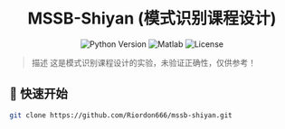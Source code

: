 <h1 align="center">MSSB-Shiyan (模式识别课程设计)</h1>

<div align="center">
  
![Python Version](https://img.shields.io/badge/python-3.6%2B-blue)
![Matlab](https://img.shields.io/badge/MATLAB-R2024b-orange?logo=mathworks&logoColor=white)
![License](https://img.shields.io/badge/协议-MIT-blue)

</div>

>描述
这是模式识别课程设计的实验，未验证正确性，仅供参考！


## 🚀 快速开始
```bash
git clone https://github.com/Riordon666/mssb-shiyan.git

